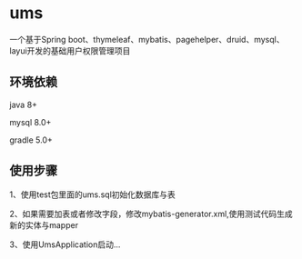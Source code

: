 # ums

一个基于Spring boot、thymeleaf、mybatis、pagehelper、druid、mysql、layui开发的基础用户权限管理项目

## 环境依赖
java 8+

mysql 8.0+

gradle 5.0+


## 使用步骤
1、使用test包里面的ums.sql初始化数据库与表

2、如果需要加表或者修改字段，修改mybatis-generator.xml,使用测试代码生成新的实体与mapper

3、使用UmsApplication启动...
